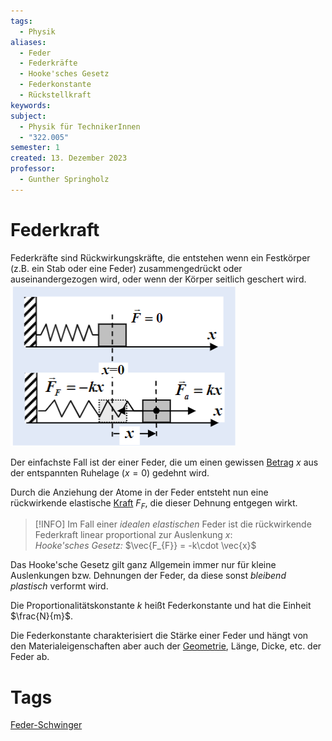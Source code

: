 ```yaml
---
tags:
  - Physik
aliases:
  - Feder
  - Federkräfte
  - Hooke'sches Gesetz
  - Federkonstante
  - Rückstellkraft
keywords: 
subject:
  - Physik für TechnikerInnen
  - "322.005"
semester: 1
created: 13. Dezember 2023
professor:
  - Gunther Springholz
---
```


# Federkraft

Federkräfte sind Rückwirkungskräfte, die entstehen wenn ein Festkörper (z.B. ein Stab oder eine Feder) zusammengedrückt oder auseinandergezogen wird, oder wenn der Körper seitlich geschert wird.  
![InlineR|300](assets/Pasted%20image%2020231213122701.png)

Der einfachste Fall ist der einer Feder, die um einen gewissen [Betrag](../Mathematik/Betrag.md) $x$ aus der entspannten Ruhelage ($x=0$) gedehnt wird.

Durch die Anziehung der Atome in der Feder entsteht nun eine rückwirkende elastische [Kraft](Newtonsche%20Axiome.md) $F_{F}$, die dieser Dehnung entgegen wirkt.

> [!INFO] Im Fall einer *idealen elastischen* Feder ist die rückwirkende Federkraft linear proportional zur Auslenkung $x$:  
> *Hooke'sches Gesetz:* $\vec{F_{F}} = -k\cdot \vec{x}$

Das Hooke'sche Gesetz gilt ganz Allgemein immer nur für kleine Auslenkungen bzw. Dehnungen der Feder, da diese sonst *bleibend plastisch* verformt wird.

Die Proportionalitätskonstante $k$ heißt Federkonstante und hat die Einheit $\frac{N}{m}$.

Die Federkonstante charakterisiert die Stärke einer Feder und hängt von den Materialeigenschaften aber auch der [Geometrie](../Mathematik/mathe%20(4)/Geometrie.md), Länge, Dicke, etc. der Feder ab.

# Tags

[Feder-Schwinger](Feder-Schwinger.md)